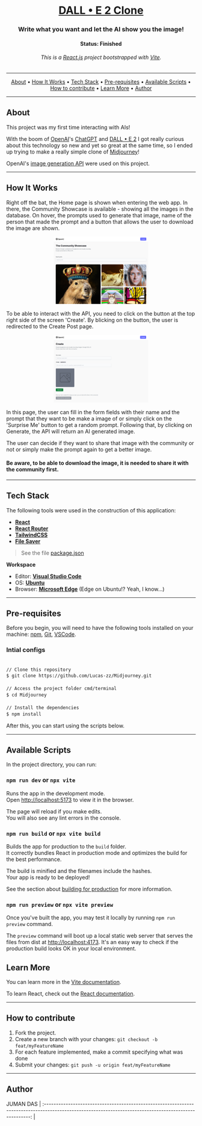 

<h1 align="center">
  <a href="#"> DALL • E 2 Clone </a>
</h1>

<h3 align="center">
  Write what you want and let the AI show you the image! 
</h3>

<h4 align="center"> 
  Status: <b>Finished</b>
</h4>

<h6 align="center"> 
  This is a <a href="https://reactjs.org/docs/getting-started.html">React.js</a> project bootstrapped with <a href="https://vitejs.dev/">Vite</a>.
</h6>

---

<p align="center">
 <a href="#about">About</a> •
 <a href="#how-it-works">How It Works</a> • 
 <a href="#tech-stack">Tech Stack</a> • 
 <a href="#pre-requisites">Pre-requisites</a> • 
 <a href="#available-scripts">Available Scripts</a> •
 <a href="#how-to-contribute">How to contribute</a> • 
 <a href="#learn-more">Learn More</a> •
 <a href="#author">Author</a>
</p>

---

## About

<p>This project was my first time interacting with AIs!</p>
<p>With the boom of <a href="https://openai.com/about/">OpenAI</a>'s <a href="https://openai.com/blog/chatgpt/">ChatGPT</a> and <a href="https://openai.com/dall-e-2/">DALL • E 2</a> I got really curious about this technology so new and yet so great at the same time, so I ended up trying to make a really simple clone of <a href="https://midjourney.com/showcase/recent/">Midjourney</a>!
<p>OpenAI's <a href="https://platform.openai.com/docs/guides/images/introduction">image generation API</a> were used on this project.



---

## How It Works

<p>Right off the bat, the Home page is shown when entering the web app. In there, the Community Showcase is available - showing all the images in the database. On hover, the prompts used to generate that image, name of the person that made the prompt and a button that allows the user to download the image are shown.</p>

<div align="center">
  <img style="width:50%" src="https://github.com/Lucas-zz/Midjourney/blob/main/src/assets/homepage-view.png" alt="OpenAI logo" />
</div>

<p>To be able to interact with the API, you need to click on the button at the top right side of the screen 'Create'. By blicking on the button, the user is redirected to the Create Post page.</p>

<div align="center">
  <img style="width:50%" src="https://github.com/Lucas-zz/Midjourney/blob/main/src/assets/createpost-view.png" alt="OpenAI logo" />
</div>

<p>In this page, the user can fill in the form fields with their name and the prompt that they want to be make a image of or simply click on the 'Surprise Me' button to get a random prompt. Following that, by clicking on Generate, the API will return an AI generated image.</p>
<p>The user can decide if they want to share that image with the community or not or simply make the prompt again to get a better image.</p>

<h4>Be aware, to be able to download the image, it is needed to share it with the community first.</h4>

---

## Tech Stack

The following tools were used in the construction of this application:

-   **[React](https://pt-br.reactjs.org/docs/getting-started.html)**
-   **[React Router](https://reactrouter.com/en/main/start/tutorial#setup)**
-   **[TailwindCSS](https://tailwindcss.com/docs/installation)**
-   **[File Saver](https://www.npmjs.com/package/file-saver)**

> See the file  [package.json](https://github.com/Lucas-zz/Midjourney/blob/main/package.json)

**Workspace**

-   Editor:  **[Visual Studio Code](https://code.visualstudio.com/)**
-   OS: **[Ubuntu](https://releases.ubuntu.com/22.04/)**
-   Browser: **[Microsoft Edge](https://www.microsoft.com/en-us/edge)** (Edge on Ubuntu!? Yeah, I know...)

---

## Pre-requisites

Before you begin, you will need to have the following tools installed on your machine:
[npm](https://www.npmjs.com/), [Git](https://git-scm.com), [VSCode](https://code.visualstudio.com/).

### Intial configs

``` bash

// Clone this repository
$ git clone https://github.com/Lucas-zz/Midjourney.git

// Access the project folder cmd/terminal
$ cd Midjourney

// Install the dependencies
$ npm install

```

After this, you can start using the scripts below.

---

## Available Scripts

In the project directory, you can run:

### `npm run dev` or `npx vite` 

Runs the app in the development mode.\
Open [http://localhost:5173](http://localhost:5173) to view it in the browser.

The page will reload if you make edits.\
You will also see any lint errors in the console.

### `npm run build` or `npx vite build`

Builds the app for production to the `build` folder.\
It correctly bundles React in production mode and optimizes the build for the best performance.

The build is minified and the filenames include the hashes.\
Your app is ready to be deployed!

See the section about [building for production](https://vitejs.dev/guide/build.html) for more information.

### `npm run preview` or `npx vite preview`

Once you've built the app, you may test it locally by running `npm run preview` command.

The `preview` command will boot up a local static web server that serves the files from dist at [http://localhost:4173](http://localhost:4173). It's an easy way to check if the production build looks OK in your local environment.

## Learn More

You can learn more in the [Vite documentation](https://vitejs.dev/guide/).

To learn React, check out the [React documentation](https://reactjs.org/).

---

## How to contribute

1. Fork the project.
2. Create a new branch with your changes: `git checkout -b feat/myFeatureName`
3. For each feature implemented, make a commit specifying what was done
4. Submit your changes: `git push -u origin feat/myFeatureName`

---

## Author

JUMAN DAS
| :------------------------------------------------------------------------------------------------------------------------------------------------------: |
